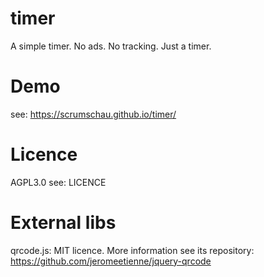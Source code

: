 # timer

A simple timer. No ads. No tracking. Just a timer.

# Demo

see: https://scrumschau.github.io/timer/

# Licence

AGPL3.0 see: LICENCE

# External libs
qrcode.js: MIT licence. More information see its repository: https://github.com/jeromeetienne/jquery-qrcode